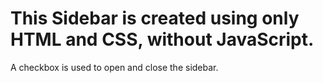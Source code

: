# This Sidebar is created using only HTML and CSS, without JavaScript. 
A checkbox is used to open and close the sidebar.
